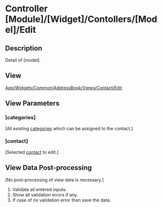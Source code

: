 # Controller [Module]/[Widget]/Contollers/[Model]/Edit

## Description

Detail of [model].

## View

[App/Widgets/Common/AddressBook/Views/Contact/Edit](../../../Views/Contact/Edit.md)

## View Parameters

### [categories]
[All existing [categories](../../../Models/Category.md) which can be assigned to the contact.]

### [contact]
[Selected [contact](../../../Models/Contact.md) to edit.]

## View Data Post-processing
[No post-processing of view data is necessary.]
1. Validate all entered inputs.
2. Show all validation errors if any.
3. If case of no validation error then save the data.